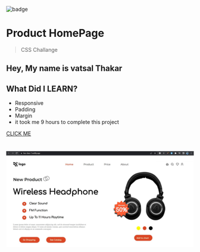 ![badge](https://img.shields.io/badge/Live--class-Seventh--Project-orange)

# Product HomePage

> CSS Challange

## Hey, My name is vatsal Thakar

## What Did I LEARN?

- Responsive
- Padding
- Margin
- it took me 9 hours to complete this project

[CLICK ME](https://live-class-7.netlify.app/)

#

![Image](./images/SEVEN.jpg)

